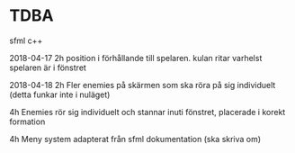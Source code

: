 # TDBA
sfml c++

2018-04-17
2h position i förhållande till spelaren. kulan ritar varhelst spelaren är i fönstret

2018-04-18
2h Fler enemies på skärmen som ska röra på sig individuelt (detta funkar inte i nuläget)

4h Enemies rör sig individuelt och stannar inuti fönstret, placerade i korekt formation

4h Meny system adapterat från sfml dokumentation (ska skriva om)
